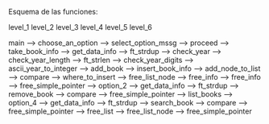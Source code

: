 Esquema de las funciones:

level_1	      level_2		           level_3			           level_4		          level_5                level_6

main      --> choose_an_option --> select_option_mssg
	        --> proceed	         --> take_book_info	     --> get_data_info		--> ft_strdup
						                                           --> check_year		    --> check_year_length  --> ft_strlen 
										                                                        --> check_year_digits
						                                           --> ascii_year_to_integer
						                                           --> add_book		       --> insert_book_info	
			  							                                                       --> add_node_to_list  --> compare
                                                                                                   --> where_to_insert
                                                                             --> free_list_node
                                                                             --> free_info
				  						                                 --> free_info
					  	                                         --> free_simple_pointer
			                          --> option_2	         --> get_data_info		--> ft_strdup
						                                           --> remove_book		  --> compare
						                                           --> free_simple_pointer
			                          --> list_books
			                          --> option_4	         --> get_data_info		--> ft_strdup
						                                           --> search_book		--> compare
						                                           --> free_simple_pointer
	         --> free_list	      --> free_list_node	   --> free_simple_pointer
